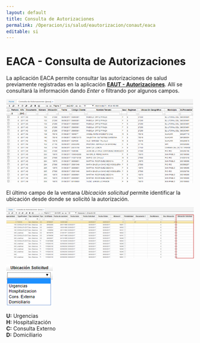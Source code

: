 ```yaml
---
layout: default
title: Consulta de Autorizaciones
permalink: /Operacion/is/salud/eautorizacion/conaut/eaca
editable: si
---
```


# EACA - Consulta de Autorizaciones

La aplicación EACA permite consultar las autorizaciones de salud previamente registradas en la aplicación [**EAUT - Autorizaciones**](http://docs.oasiscom.com/Operacion/is/salud/eautorizacion/movaut/eaut). Allí se consultará la información dando _Enter_ o filtrando por algunos campos.  

![](eaca.png)

El último campo de la ventana _Ubicación solicitud_ permite identificar la ubicación desde donde se solicitó la autorización.  

![](eaca2.png)

![](eaca1.png)

**U:** Urgencias  
**H:** Hospitalización  
**C:** Consulta Externo  
**D:** Domiciliario  




